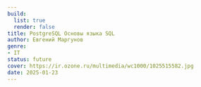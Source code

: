 ```yaml
---
build:
  list: true
  render: false
title: PostgreSQL Основы языка SQL
author: Евгений Маргунов
genre:
- IT
status: future
cover: https://ir.ozone.ru/multimedia/wc1000/1025515582.jpg
date: 2025-01-23
---
```


